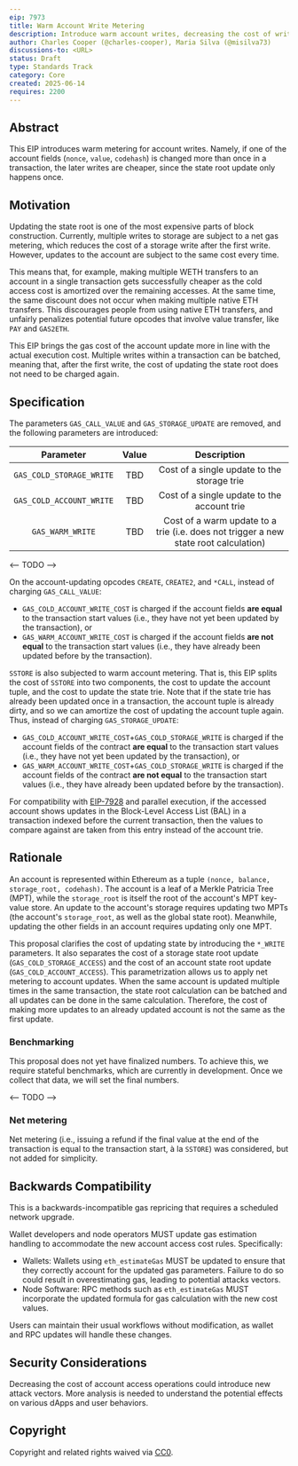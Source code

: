 ```yaml
---
eip: 7973
title: Warm Account Write Metering
description: Introduce warm account writes, decreasing the cost of writing to an account after the first write.
author: Charles Cooper (@charles-cooper), Maria Silva (@misilva73)
discussions-to: <URL>
status: Draft
type: Standards Track
category: Core
created: 2025-06-14
requires: 2200
---
```


## Abstract

This EIP introduces warm metering for account writes. Namely, if one of the account fields (`nonce`, `value`, `codehash`) is changed more than once in a transaction, the later writes are cheaper, since the state root update only happens once.

## Motivation

Updating the state root is one of the most expensive parts of block construction. Currently, multiple writes to storage are subject to a net gas metering, which reduces the cost of a storage write after the first write. However, updates to the account are subject to the same cost every time.

This means that, for example, making multiple WETH transfers to an account in a single transaction gets successfully cheaper as the cold access cost is amortized over the remaining accesses. At the same time, the same discount does not occur when making multiple native ETH transfers. This discourages people from using native ETH transfers, and unfairly penalizes potential future opcodes that involve value transfer, like `PAY` and `GAS2ETH`.

This EIP brings the gas cost of the account update more in line with the actual execution cost. Multiple writes within a transaction can be batched, meaning that, after the first write, the cost of updating the state root does not need to be charged again.

## Specification

The parameters `GAS_CALL_VALUE` and `GAS_STORAGE_UPDATE` are removed, and the following parameters are introduced:

| **Parameter** | **Value** | **Description** |
|:---:|:---:|:---:|
| `GAS_COLD_STORAGE_WRITE` | TBD | Cost of a single update to the storage trie |
| `GAS_COLD_ACCOUNT_WRITE` | TBD | Cost of a single update to the account trie |
| `GAS_WARM_WRITE` | TBD | Cost of a warm update to a trie (i.e. does not trigger a new state root calculation) |

<-- TODO -->

On the account-updating opcodes `CREATE`, `CREATE2`, and `*CALL`, instead of charging `GAS_CALL_VALUE`:

- `GAS_COLD_ACCOUNT_WRITE_COST` is charged if the account fields **are equal** to the transaction start values (i.e., they have not yet been updated by the transaction), or
- `GAS_WARM_ACCOUNT_WRITE_COST` is charged if the account fields **are not equal** to the transaction start values (i.e., they have already been updated before by the transaction).

`SSTORE` is also subjected to warm account metering. That is, this EIP splits the cost of `SSTORE` into two components, the cost to update the account tuple, and the cost to update the state trie. Note that if the state trie has already been updated once in a transaction, the account tuple is already dirty, and so we can amortize the cost of updating the account tuple again. Thus, instead of charging `GAS_STORAGE_UPDATE`:

- `GAS_COLD_ACCOUNT_WRITE_COST`+`GAS_COLD_STORAGE_WRITE` is charged if the account fields of the contract **are equal** to the transaction start values (i.e., they have not yet been updated by the transaction), or
- `GAS_WARM_ACCOUNT_WRITE_COST`+`GAS_COLD_STORAGE_WRITE` is charged if the account fields of the contract **are not equal** to the transaction start values (i.e., they have already been updated before by the transaction).

For compatibility with [EIP-7928](eip-7928.md) and parallel execution, if the accessed account shows updates in the Block-Level Access List (BAL) in a transaction indexed before the current transaction, then the values to compare against are taken from this entry instead of the account trie.

## Rationale

An account is represented within Ethereum as a tuple `(nonce, balance, storage_root, codehash)`. The account is a leaf of a Merkle Patricia Tree (MPT), while the `storage_root` is itself the root of the account's MPT key-value store. An update to the account's storage requires updating two MPTs (the account's `storage_root`, as well as the global state root). Meanwhile, updating the other fields in an account requires updating only one MPT.

This proposal clarifies the cost of updating state by introducing the `*_WRITE` parameters. It also separates the cost of a storage state root update (`GAS_COLD_STORAGE_ACCESS`) and the cost of an account state root update (`GAS_COLD_ACCOUNT_ACCESS`). This parametrization allows us to apply net metering to account updates. When the same account is updated multiple times in the same transaction, the state root calculation can be batched and all updates can be done in the same calculation. Therefore, the cost of making more updates to an already updated account is not the same as the first update.

### Benchmarking

This proposal does not yet have finalized numbers. To achieve this, we require stateful benchmarks, which are currently in development. Once we collect that data, we will set the final numbers.

<– TODO –>

### Net metering

Net metering (i.e., issuing a refund if the final value at the end of the transaction is equal to the transaction start, à la `SSTORE`) was considered, but not added for simplicity.

## Backwards Compatibility

This is a backwards-incompatible gas repricing that requires a scheduled network upgrade.

Wallet developers and node operators MUST update gas estimation handling to accommodate the new account access cost rules. Specifically:

- Wallets: Wallets using `eth_estimateGas` MUST be updated to ensure that they correctly account for the updated gas parameters. Failure to do so could result in overestimating gas, leading to potential attacks vectors.
- Node Software: RPC methods such as `eth_estimateGas` MUST incorporate the updated formula for gas calculation with the new cost values.

Users can maintain their usual workflows without modification, as wallet and RPC updates will handle these changes.

## Security Considerations

Decreasing the cost of account access operations could introduce new attack vectors. More analysis is needed to understand the potential effects on various dApps and user behaviors.

## Copyright

Copyright and related rights waived via [CC0](../LICENSE.md).
